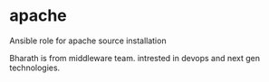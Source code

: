 # apache
Ansible role for apache source installation

Bharath is from middleware team. intrested in devops and next gen technologies.

